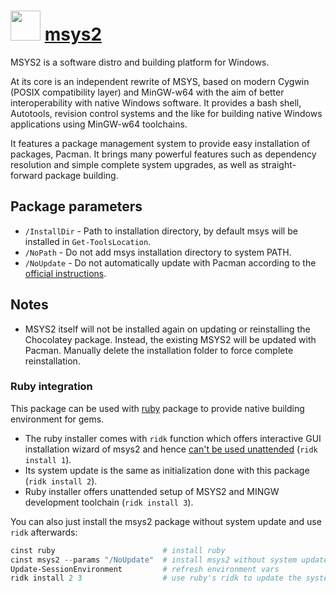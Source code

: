 # <img src="https://cdn.rawgit.com/chocolatey/chocolatey-coreteampackages/b7fd5a569573c45748462808cd80dc4b456f79c1/icons/msys2.png" width="48" height="48"/> [msys2](https://chocolatey.org/packages/msys2)

MSYS2 is a software distro and building platform for Windows.

At its core is an independent rewrite of MSYS, based on modern Cygwin (POSIX compatibility layer) and MinGW-w64 with the aim of better interoperability with native Windows software. It provides a bash shell, Autotools, revision control systems and the like for building native Windows applications using MinGW-w64 toolchains.

It features a package management system to provide easy installation of packages, Pacman. It brings many powerful features such as dependency resolution and simple complete system upgrades, as well as straight-forward package building.

## Package parameters

- `/InstallDir` - Path to installation directory, by default msys will be installed in `Get-ToolsLocation`.
- `/NoPath`     - Do not add msys installation directory to system PATH.
- `/NoUpdate`   - Do not automatically update with Pacman according to the [official instructions](https://msys2.github.io).

## Notes

- MSYS2 itself will not be installed again on updating or reinstalling the Chocolatey package. Instead, the existing MSYS2 will be updated with Pacman. Manually delete the installation folder to force complete reinstallation.

### Ruby integration

This package can be used with [ruby](https://chocolatey.org/packages/ruby) package to provide native building environment for gems. 

- The ruby installer comes with `ridk` function which offers interactive GUI installation wizard of msys2 and hence [can't be used unattended](https://github.com/oneclick/rubyinstaller2/issues/79) (`ridk install 1`). 
- Its system update is the same as initialization done with this package (`ridk install 2`). 
- Ruby installer offers unattended setup of MSYS2 and MINGW development toolchain (`ridk install 3`). 

You can also just install the msys2 package without system update and use `ridk` afterwards:

```powershell
cinst ruby                        # install ruby
cinst msys2 --params "/NoUpdate"  # install msys2 without system update
Update-SessionEnvironment         # refresh environment vars
ridk install 2 3                  # use ruby's ridk to update the system and install development toolchain
```

